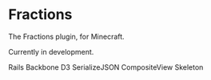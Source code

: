 # Fractions
The Fractions plugin, for Minecraft.

Currently in development.

Rails
Backbone
D3
SerializeJSON
CompositeView
Skeleton
